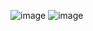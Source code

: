 ![image](https://github.com/ilrexho2011/Project-EULER-Possible-Solutions-Problems-201_to_300/assets/61479363/165cf33f-8f87-4a48-8409-7009dc7b44a3)
![image](https://github.com/ilrexho2011/Project-EULER-Possible-Solutions-Problems-201_to_300/assets/61479363/0668ef0b-dc16-4d09-ad33-351f5f021ea6)



